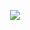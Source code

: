 <p align="center"><img src="http://hohk.dothome.co.kr/load/data/kt180401/166540795607277408.jpg"></p>

